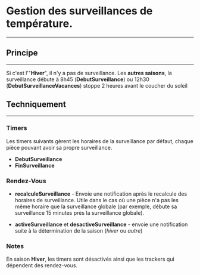 # Gestion des surveillances de température.
---

## Principe
---

Si c'est l'"**Hiver**", il n'y a pas de surveillance.
Les **autres saisons**, la surveillance débute à 8h45 (**DebutSurveillance**) ou 12h30 (**DebutSurveillanceVacances**) stoppe 2 heures avant le coucher du soleil

## Techniquement
---

### Timers

Les timers suivants gèrent les horaires de la surveillance par défaut, chaque pièce pouvant avoir sa propre surveillance.

* **DebutSurveillance**
* **FinSurveillance**

### Rendez-Vous

* **recalculeSurveillance** - Envoie une notification après le recalcule des horaires de surveillance. Utile dans le cas où une pièce n'a pas les même horaire que la surveillance globale (par exemple, débute sa surveillance 15 minutes près la surveillance globale).

* **activeSurveillance** et **desactiveSurveillance** - envoie une notification suite à la détermination de la saison (*hiver* ou *autre*)

### Notes

En saison **Hiver**, les timers sont désactivés ainsi que les trackers qui dépendent des rendez-vous.

